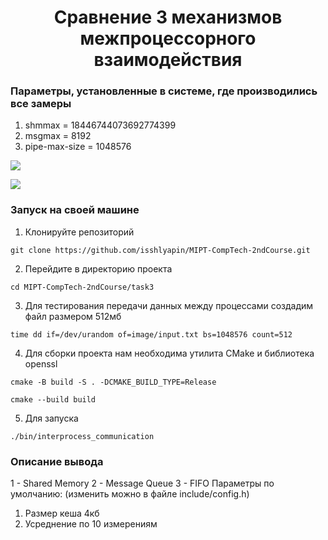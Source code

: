 <h1 align="center">Сравнение 3 механизмов межпроцессорного взаимодействия</h1>

### Параметры, установленные в системе, где производились все замеры

1) shmmax = 18446744073692774399 
2) msgmax = 8192
3) pipe-max-size = 1048576

![](https://github.com/isshlyapin/MIPT-CompTech-2ndCourse/blob/main/task3/image/grafic1.svg)

![](https://github.com/isshlyapin/MIPT-CompTech-2ndCourse/blob/main/task3/image/grafic2.svg)

### Запуск на своей машине

1) Клонируйте репозиторий
```
git clone https://github.com/isshlyapin/MIPT-CompTech-2ndCourse.git
```

2) Перейдите в директорию проекта
```
cd MIPT-CompTech-2ndCourse/task3
```

3) Для тестирования передачи данных между процессами создадим файл размером 512мб
```
time dd if=/dev/urandom of=image/input.txt bs=1048576 count=512
```

4) Для сборки проекта нам необходима утилита CMake и библиотека openssl
```
cmake -B build -S . -DCMAKE_BUILD_TYPE=Release
```
```
cmake --build build
```

5) Для запуска 
```
./bin/interprocess_communication
```
### Описание вывода
1 - Shared Memory
2 - Message Queue
3 - FIFO
Параметры по умолчанию: (изменить можно в файле include/config.h)
  1) Размер кеша 4кб
  2) Усреднение по 10 измерениям

